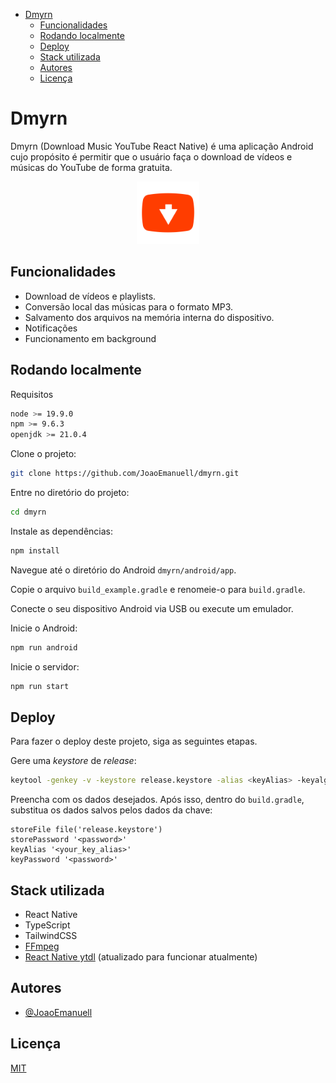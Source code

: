 - [Dmyrn](#dmyrn)
  - [Funcionalidades](#funcionalidades)
  - [Rodando localmente](#rodando-localmente)
  - [Deploy](#deploy)
  - [Stack utilizada](#stack-utilizada)
  - [Autores](#autores)
  - [Licença](#licença)


# Dmyrn

Dmyrn (Download Music YouTube React Native) é uma aplicação Android cujo propósito é permitir que o usuário faça o download de vídeos e músicas do YouTube de forma gratuita.

<p align="center">
  <img src="./docs/images/icon.png" alt="icon" width="100px"/>
</p>

## Funcionalidades

- Download de vídeos e playlists.
- Conversão local das músicas para o formato MP3.
- Salvamento dos arquivos na memória interna do dispositivo.
- Notificações
- Funcionamento em background

## Rodando localmente

Requisitos

```bash
node >= 19.9.0
npm >= 9.6.3
openjdk >= 21.0.4
```

Clone o projeto:

```bash
git clone https://github.com/JoaoEmanuell/dmyrn.git
```

Entre no diretório do projeto:

```bash
cd dmyrn
```

Instale as dependências:

```bash
npm install
```

Navegue até o diretório do Android `dmyrn/android/app`.

Copie o arquivo `build_example.gradle` e renomeie-o para `build.gradle`.

Conecte o seu dispositivo Android via USB ou execute um emulador.

Inicie o Android:

```bash
npm run android
```

Inicie o servidor:

```bash
npm run start
```

## Deploy

Para fazer o deploy deste projeto, siga as seguintes etapas.

Gere uma *keystore* de *release*:

```bash
keytool -genkey -v -keystore release.keystore -alias <keyAlias> -keyalg RSA -keysize 2048 -validity 10000
```

Preencha com os dados desejados. Após isso, dentro do `build.gradle`, substitua os dados salvos pelos dados da chave:

```
storeFile file('release.keystore')
storePassword '<password>'
keyAlias '<your_key_alias>'
keyPassword '<password>'
```

## Stack utilizada

- React Native
- TypeScript
- TailwindCSS
- [FFmpeg](https://github.com/arthenica/ffmpeg-kit)
- [React Native ytdl](https://github.com/ytdl-js/react-native-ytdl) (atualizado para funcionar atualmente)

## Autores

- [@JoaoEmanuell](https://www.github.com/JoaoEmanuell)

## Licença

[MIT](https://github.com/JoaoEmanuell/dmyrn/blob/master/LICENSE)
